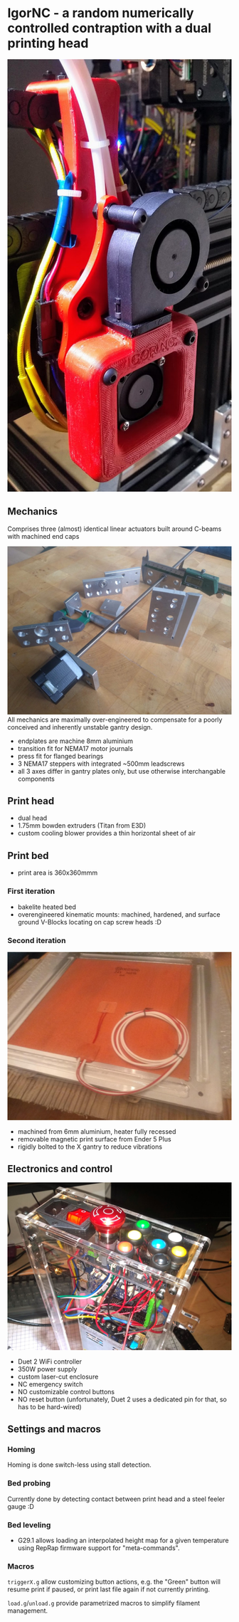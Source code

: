 # IgorNC - a random numerically controlled contraption with a dual printing head
![Thumbnail](img/igornc_head.jpeg?raw=true "Thumbnail")

## Mechanics
Comprises three (almost) identical linear actuators built around C-beams with machined end caps

![Endplates](img/endplates.jpeg?raw=true "Endplates")
All mechanics are maximally over-engineered to compensate for a poorly conceived and inherently unstable gantry design.

- endplates are machine 8mm aluminium
- transition fit for NEMA17 motor journals
- press fit for flanged bearings
- 3 NEMA17 steppers with integrated ~500mm leadscrews
- all 3 axes differ in gantry plates only, but use otherwise interchangable components
## Print head

- dual head
- 1.75mm bowden extruders (Titan from E3D)
- custom cooling blower provides a thin horizontal sheet of air

## Print bed
- print area is 360x360mmm
### First iteration
- bakelite heated bed 
- overengineered kinematic mounts: machined, hardened, and surface ground V-Blocks locating on cap screw heads :D

### Second iteration
![Bed v2](img/aluminium_bed.jpeg?raw=true "Bed v2")

- machined from 6mm aluminium, heater fully recessed
- removable magnetic print surface from Ender 5 Plus
- rigidly bolted to the X gantry to reduce vibrations

## Electronics and control
![Electronics](img/enclosure.jpeg?raw=true "Electronics")
- Duet 2 WiFi controller 
- 350W power supply
- custom laser-cut enclosure
- NC emergency switch
- NO customizable control buttons
- NO reset button (unfortunately, Duet 2 uses a dedicated pin for that, so has to be hard-wired)

## Settings and macros
### Homing
Homing is done switch-less using stall detection.

### Bed probing
Currently done by detecting contact between print head and a steel feeler gauge :D

### Bed leveling
- G29.1 allows loading an interpolated height map for a given temperature using RepRap firmware support for "meta-commands".

### Macros
`triggerX.g` allow customizing button actions, e.g. the "Green" button will resume print if paused, or print last file again if not currently printing.

`load.g`/`unload.g` provide parametrized macros to simplify filament management.
